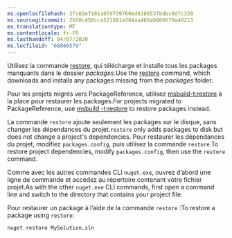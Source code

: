 ```yaml
---
ms.openlocfilehash: 2fc62e7161a07d739760ed638653fbdec0dfc330
ms.sourcegitcommit: 2b50c450cca521681a384aa466ab666679a40213
ms.translationtype: MT
ms.contentlocale: fr-FR
ms.lasthandoff: 04/07/2020
ms.locfileid: "68860579"
---
```

<span data-ttu-id="64155-101">Utilisez la commande [restore](../../reference/cli-reference/cli-ref-restore.md), qui télécharge et installe tous les packages manquants dans le dossier *packages*.</span><span class="sxs-lookup"><span data-stu-id="64155-101">Use the [restore](../../reference/cli-reference/cli-ref-restore.md) command, which downloads and installs any packages missing from the *packages* folder.</span></span>

<span data-ttu-id="64155-102">Pour les projets migrés vers PackageReference, utilisez [msbuild-t:restore](../package-restore.md#restore-using-msbuild) à la place pour restaurer les packages.</span><span class="sxs-lookup"><span data-stu-id="64155-102">For projects migrated to PackageReference, use [msbuild -t:restore](../package-restore.md#restore-using-msbuild) to restore packages instead.</span></span>

<span data-ttu-id="64155-103">La commande `restore` ajoute seulement les packages sur le disque, sans changer les dépendances du projet.</span><span class="sxs-lookup"><span data-stu-id="64155-103">`restore` only adds packages to disk but does not change a project's dependencies.</span></span> <span data-ttu-id="64155-104">Pour restaurer les dépendances du projet, modifiez `packages.config`, puis utilisez la commande `restore`.</span><span class="sxs-lookup"><span data-stu-id="64155-104">To restore project dependencies, modify `packages.config`, then use the `restore` command.</span></span>

<span data-ttu-id="64155-105">Comme avec les autres commandes CLI `nuget.exe`, ouvrez d’abord une ligne de commande et accédez au répertoire contenant votre fichier projet.</span><span class="sxs-lookup"><span data-stu-id="64155-105">As with the other `nuget.exe` CLI commands, first open a command line and switch to the directory that contains your project file.</span></span>

<span data-ttu-id="64155-106">Pour restaurer un package à l’aide de la commande `restore` :</span><span class="sxs-lookup"><span data-stu-id="64155-106">To restore a package using `restore`:</span></span>

```cli
nuget restore MySolution.sln
```